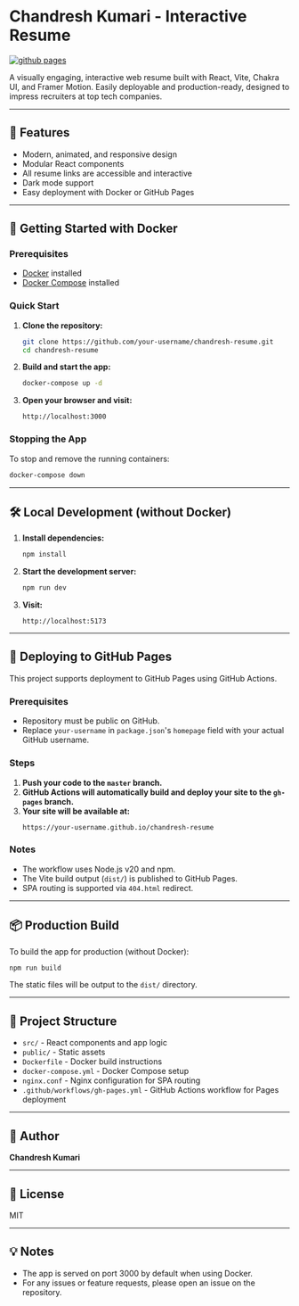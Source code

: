 # Chandresh Kumari - Interactive Resume

[![github pages](https://github.com/kalkinso-team/resume-sample/actions/workflows/run-gh-pages.yml/badge.svg?branch=main&event=deployment)](https://github.com/kalkinso-team/resume-sample/actions/workflows/run-gh-pages.yml)

A visually engaging, interactive web resume built with React, Vite, Chakra UI, and Framer Motion. Easily deployable and production-ready, designed to impress recruiters at top tech companies.

---

## 🚀 Features

- Modern, animated, and responsive design
- Modular React components
- All resume links are accessible and interactive
- Dark mode support
- Easy deployment with Docker or GitHub Pages

---

## 🐳 Getting Started with Docker

### Prerequisites

- [Docker](https://docs.docker.com/get-docker/) installed
- [Docker Compose](https://docs.docker.com/compose/install/) installed

### Quick Start

1. **Clone the repository:**
   ```sh
   git clone https://github.com/your-username/chandresh-resume.git
   cd chandresh-resume
   ```

2. **Build and start the app:**
   ```sh
   docker-compose up -d
   ```

3. **Open your browser and visit:**
   ```
   http://localhost:3000
   ```

### Stopping the App

To stop and remove the running containers:
```sh
docker-compose down
```

---

## 🛠️ Local Development (without Docker)

1. **Install dependencies:**
   ```sh
   npm install
   ```

2. **Start the development server:**
   ```sh
   npm run dev
   ```

3. **Visit:**
   ```
   http://localhost:5173
   ```

---

## 🚀 Deploying to GitHub Pages

This project supports deployment to GitHub Pages using GitHub Actions.

### Prerequisites

- Repository must be public on GitHub.
- Replace `your-username` in `package.json`'s `homepage` field with your actual GitHub username.

### Steps

1. **Push your code to the `master` branch.**
2. **GitHub Actions will automatically build and deploy your site to the `gh-pages` branch.**
3. **Your site will be available at:**
   ```
   https://your-username.github.io/chandresh-resume
   ```

### Notes

- The workflow uses Node.js v20 and npm.
- The Vite build output (`dist/`) is published to GitHub Pages.
- SPA routing is supported via `404.html` redirect.

---

## 📦 Production Build

To build the app for production (without Docker):

```sh
npm run build
```

The static files will be output to the `dist/` directory.

---

## 📁 Project Structure

- `src/` - React components and app logic
- `public/` - Static assets
- `Dockerfile` - Docker build instructions
- `docker-compose.yml` - Docker Compose setup
- `nginx.conf` - Nginx configuration for SPA routing
- `.github/workflows/gh-pages.yml` - GitHub Actions workflow for Pages deployment

---

## 👤 Author

**Chandresh Kumari**

---

## 📄 License

MIT

---

## 💡 Notes

- The app is served on port 3000 by default when using Docker.
- For any issues or feature requests, please open an issue on the repository.
